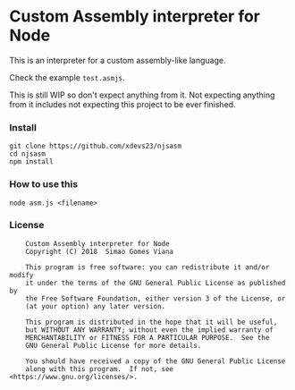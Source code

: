 # Custom Assembly interpreter for Node

This is an interpreter for a custom assembly-like language.

Check the example `test.asmjs`.

This is still WIP so don't expect anything from it.
Not expecting anything from it includes not expecting
this project to be ever finished.

### Install

```
git clone https://github.com/xdevs23/njsasm
cd njsasm
npm install
```

### How to use this

```
node asm.js <filename>
```

### License

```
    Custom Assembly interpreter for Node
    Copyright (C) 2018  Simao Gomes Viana

    This program is free software: you can redistribute it and/or modify
    it under the terms of the GNU General Public License as published by
    the Free Software Foundation, either version 3 of the License, or
    (at your option) any later version.

    This program is distributed in the hope that it will be useful,
    but WITHOUT ANY WARRANTY; without even the implied warranty of
    MERCHANTABILITY or FITNESS FOR A PARTICULAR PURPOSE.  See the
    GNU General Public License for more details.

    You should have received a copy of the GNU General Public License
    along with this program.  If not, see <https://www.gnu.org/licenses/>.
```

